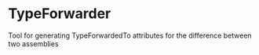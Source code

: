 # TypeForwarder
Tool for generating TypeForwardedTo attributes for the difference between two assemblies
